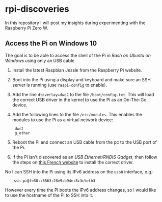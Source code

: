 # rpi-discoveries

In this repository I will post my insights during experimenting with the Raspberry Pi Zero W.

## Access the Pi on Windows 10

The goal is to be able to access the shell of the Pi in *Bash on Ubuntu on Windows* using only an USB cable.

1. Install the latest Raspbian Jessie from the Raspberry Pi website.
2. Boot into the Pi using a display and keyboard and make sure an SSH server is running (use `raspi-config` to enable).
3. Add the line `dtoverlay=dwc2` to the file `/boot/config.txt`. This will load the correct USB driver in the kernel to use the Pi as an On-The-Go device.
4. Add the following lines to the file `/etc/modules`. This enables the modules to use the Pi as a virtual network device:

        dwc2
        g_ether
        
5. Reboot the Pi and connect an USB cable from the pc to the USB port of the Pi.
6. If the Pi isn't discovered as an *USB Ethernet/RNDIS Gadget*, then follow the steps on [this French website](http://domotique.caron.ws/cartes-microcontroleurs/raspberrypi/pi-zero-otg-ethernet/) to install the correct driver.

No I can SSH into the Pi using its IPv6 address on the `usb0` interface, e.g.:

        ssh pi@fe80::5563:28e9:b94e:8c3c%eth3
        
However every time the Pi boots the IPv6 address changes, so I would like to use the hostname of the Pi to SSH into it.

